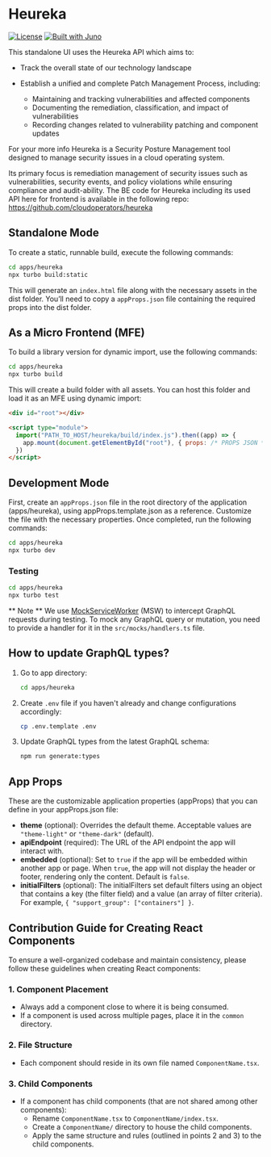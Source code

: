 # Heureka

[![License](https://img.shields.io/badge/License-Apache%202.0-blue.svg)](LICENSE)
[![Built with Juno](https://cloudoperators.github.io/juno/built-with-juno.svg)](https://github.com/cloudoperators/juno)

This standalone UI uses the Heureka API which aims to:

- Track the overall state of our technology landscape
- Establish a unified and complete Patch Management Process, including:

  - Maintaining and tracking vulnerabilities and affected components
  - Documenting the remediation, classification, and impact of vulnerabilities
  - Recording changes related to vulnerability patching and component updates

For your more info Heureka is a Security Posture Management tool designed to manage security issues in a cloud operating system.

Its primary focus is remediation management of security issues such as vulnerabilities, security events, and policy violations while ensuring compliance and audit-ability. The BE code for Heureka including its used API here for frontend is available in the following repo: https://github.com/cloudoperators/heureka

## Standalone Mode

To create a static, runnable build, execute the following commands:

```bash
cd apps/heureka
npx turbo build:static
```

This will generate an `index.html` file along with the necessary assets in the dist folder. You’ll need to copy a `appProps.json` file containing the required props into the dist folder.

## As a Micro Frontend (MFE)

To build a library version for dynamic import, use the following commands:

```bash
cd apps/heureka
npx turbo build
```

This will create a build folder with all assets. You can host this folder and load it as an MFE using dynamic import:

```html
<div id="root"></div>

<script type="module">
  import("PATH_TO_HOST/heureka/build/index.js").then((app) => {
    app.mount(document.getElementById("root"), { props: /* PROPS JSON */ })
  })
</script>
```

## Development Mode

First, create an `appProps.json` file in the root directory of the application (apps/heureka), using appProps.template.json as a reference. Customize the file with the necessary properties. Once completed, run the following commands:

```bash
cd apps/heureka
npx turbo dev
```

### Testing

```bash
cd apps/heureka
npx turbo test
```

** Note **
We use [MockServiceWorker](https://mswjs.io/) (MSW) to intercept GraphQL requests during testing. To mock any GraphQL query or mutation, you need to provide a handler for it in the `src/mocks/handlers.ts` file.

## How to update GraphQL types?

1. Go to app directory:
   ```bash
   cd apps/heureka
   ```
2. Create `.env` file if you haven't already and change configurations accordingly:
   ```bash
   cp .env.template .env
   ```
3. Update GraphQL types from the latest GraphQL schema:
   ```bash
   npm run generate:types
   ```

## App Props

These are the customizable application properties (appProps) that you can define in your appProps.json file:

- **theme** (optional): Overrides the default theme. Acceptable values are `"theme-light"` or `"theme-dark"` (default).
- **apiEndpoint** (required): The URL of the API endpoint the app will interact with.
- **embedded** (optional): Set to `true` if the app will be embedded within another app or page. When `true`, the app will not display the header or footer, rendering only the content. Default is `false`.
- **initialFilters** (optional): The initialFilters set default filters using an object that contains a key (the filter field) and a value (an array of filter criteria). For example, `{ "support_group": ["containers"] }`.

## Contribution Guide for Creating React Components

To ensure a well-organized codebase and maintain consistency, please follow these guidelines when creating React components:

### 1. Component Placement

- Always add a component close to where it is being consumed.
- If a component is used across multiple pages, place it in the `common` directory.

### 2. File Structure

- Each component should reside in its own file named `ComponentName.tsx`.

### 3. Child Components

- If a component has child components (that are not shared among other components):
  - Rename `ComponentName.tsx` to `ComponentName/index.tsx`.
  - Create a `ComponentName/` directory to house the child components.
  - Apply the same structure and rules (outlined in points 2 and 3) to the child components.
